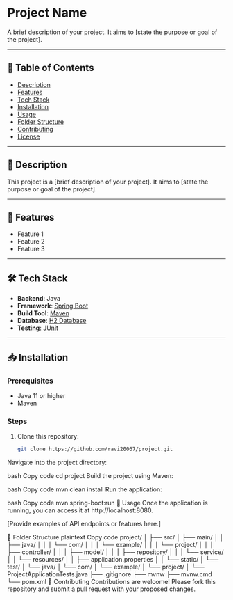 # Project Name

A brief description of your project. It aims to [state the purpose or goal of the project].

---

## 📝 Table of Contents

- [Description](#description)
- [Features](#features)
- [Tech Stack](#tech-stack)
- [Installation](#installation)
- [Usage](#usage)
- [Folder Structure](#folder-structure)
- [Contributing](#contributing)
- [License](#license)

---

## 📌 Description

This project is a [brief description of your project]. It aims to [state the purpose or goal of the project].

---

## 🚀 Features

- Feature 1
- Feature 2
- Feature 3

---

## 🛠️ Tech Stack

- **Backend**: Java
- **Framework**: [Spring Boot](https://spring.io/projects/spring-boot)
- **Build Tool**: [Maven](https://maven.apache.org/)
- **Database**: [H2 Database](https://www.h2database.com/html/main.html)
- **Testing**: [JUnit](https://junit.org/junit5/)

---

## 📥 Installation

### Prerequisites

- Java 11 or higher
- Maven

### Steps

1. Clone this repository:

   ```bash
   git clone https://github.com/ravi20067/project.git
Navigate into the project directory:

bash
Copy code
cd project
Build the project using Maven:

bash
Copy code
mvn clean install
Run the application:

bash
Copy code
mvn spring-boot:run
🎯 Usage
Once the application is running, you can access it at http://localhost:8080.

[Provide examples of API endpoints or features here.]

📂 Folder Structure
plaintext
Copy code
project/
│
├── src/
│   ├── main/
│   │   ├── java/
│   │   │   └── com/
│   │   │       └── example/
│   │   │           └── project/
│   │   │               ├── controller/
│   │   │               ├── model/
│   │   │               ├── repository/
│   │   │               └── service/
│   │   └── resources/
│   │       ├── application.properties
│   │       └── static/
│   └── test/
│       └── java/
│           └── com/
│               └── example/
│                   └── project/
│                       └── ProjectApplicationTests.java
├── .gitignore
├── mvnw
├── mvnw.cmd
└── pom.xml
🤝 Contributing
Contributions are welcome! Please fork this repository and submit a pull request with your proposed changes.

